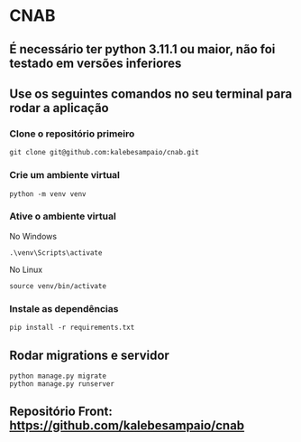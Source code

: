 # CNAB
## É necessário ter python 3.11.1 ou maior, não foi testado em versões inferiores
## Use os seguintes comandos no seu terminal para rodar a aplicação
### Clone o repositório primeiro
```
git clone git@github.com:kalebesampaio/cnab.git
```
### Crie um ambiente virtual
```
python -m venv venv
```
### Ative o ambiente virtual
No Windows
```
.\venv\Scripts\activate
```
No Linux
```
source venv/bin/activate
```
### Instale as dependências 
```
pip install -r requirements.txt
```
## Rodar migrations e servidor
```
python manage.py migrate
python manage.py runserver
```

## Repositório Front: https://github.com/kalebesampaio/cnab
